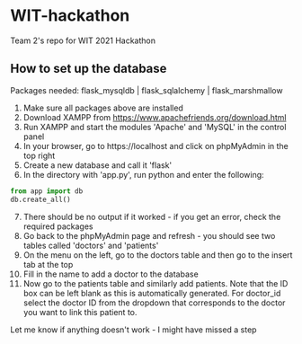 # WIT-hackathon
Team 2's repo for WIT 2021 Hackathon

## How to set up the database
Packages needed:
flask_mysqldb | flask_sqlalchemy | flask_marshmallow

1. Make sure all packages above are installed
2. Download XAMPP from https://www.apachefriends.org/download.html
3. Run XAMPP and start the modules 'Apache' and 'MySQL' in the control panel
4. In your browser, go to https://localhost and click on phpMyAdmin in the top right
5. Create a new database and call it 'flask'
6. In the directory with 'app.py', run python and enter the following:
```python
from app import db
db.create_all()
```
7. There should be no output if it worked - if you get an error, check the required packages
8. Go back to the phpMyAdmin page and refresh - you should see two tables called 'doctors' and 'patients'
9. On the menu on the left, go to the doctors table and then go to the insert tab at the top
10. Fill in the name to add a doctor to the database
11. Now go to the patients table and similarly add patients. Note that the ID box can be left blank as this is automatically generated. For doctor_id select the doctor ID from the dropdown that corresponds to the doctor you want to link this patient to.


Let me know if anything doesn't work - I might have missed a step
